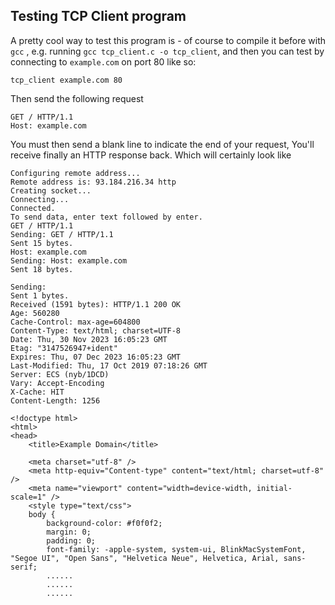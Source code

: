 ## **Testing TCP Client program**

A pretty cool way to test this program is - of course to compile it before with `gcc` , e.g. running `gcc tcp_client.c -o tcp_client`, and then you can test by connecting to `example.com` on port 80 like so:

```
tcp_client example.com 80
```

Then send the following request

```
GET / HTTP/1.1
Host: example.com
```

You must then send a blank line to indicate the end of your request, You'll receive finally an HTTP response back. Which will certainly look like

```
Configuring remote address...
Remote address is: 93.184.216.34 http
Creating socket...
Connecting...
Connected.
To send data, enter text followed by enter.
GET / HTTP/1.1
Sending: GET / HTTP/1.1
Sent 15 bytes.
Host: example.com
Sending: Host: example.com
Sent 18 bytes.

Sending:
Sent 1 bytes.
Received (1591 bytes): HTTP/1.1 200 OK
Age: 560280
Cache-Control: max-age=604800
Content-Type: text/html; charset=UTF-8
Date: Thu, 30 Nov 2023 16:05:23 GMT
Etag: "3147526947+ident"
Expires: Thu, 07 Dec 2023 16:05:23 GMT
Last-Modified: Thu, 17 Oct 2019 07:18:26 GMT
Server: ECS (nyb/1DCD)
Vary: Accept-Encoding
X-Cache: HIT
Content-Length: 1256

<!doctype html>
<html>
<head>
    <title>Example Domain</title>

    <meta charset="utf-8" />
    <meta http-equiv="Content-type" content="text/html; charset=utf-8" />
    <meta name="viewport" content="width=device-width, initial-scale=1" />
    <style type="text/css">
    body {
        background-color: #f0f0f2;
        margin: 0;
        padding: 0;
        font-family: -apple-system, system-ui, BlinkMacSystemFont, "Segoe UI", "Open Sans", "Helvetica Neue", Helvetica, Arial, sans-serif;
        ......
        ......
        ......
```

